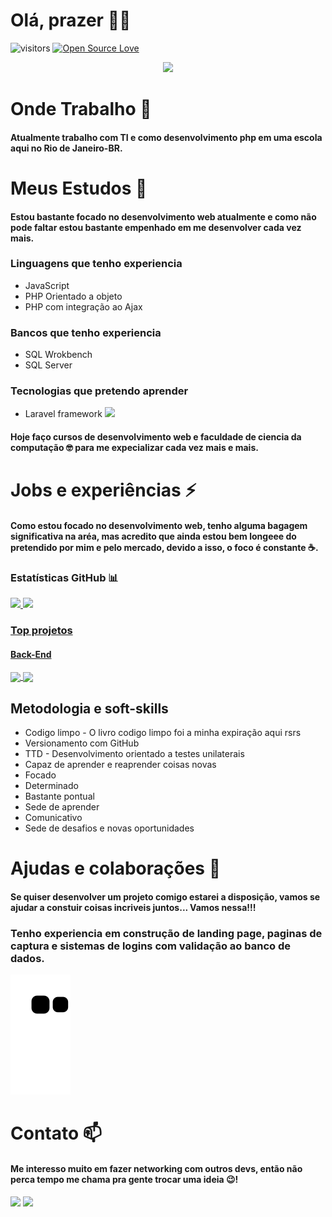 # Olá, prazer 🐱‍👤
![visitors](https://visitor-badge.laobi.icu/badge?page_id=0XxMxX0.0XxMxX0)
[![Open Source Love](https://badges.frapsoft.com/os/v1/open-source.svg?v=102)](https://github.com/ellerbrock/open-source-badge/)
<p align="center">
  <!-- Typing SVG by DenverCoder1 - https://github.com/DenverCoder1/readme-typing-svg -->
  <a href="https://github.com/DenverCoder1/readme-typing-svg">
    <img src="https://readme-typing-svg.demolab.com/?lines=Bem-vindo(a)%20ao%20meu%20GitHub%20👋;Full-Stack%20web%20developer ;Sempre%20aprendendo%20novas%20coisas%20🤓&font=Fira%20Code&center=true&width=440&height=45&color=FFFe&vCenter=true&pause=1000&size=22" /></a>
</p>


# Onde Trabalho 🔭
#### Atualmente trabalho com TI e como desenvolvimento php em uma escola aqui no Rio de Janeiro-BR.

# Meus Estudos 🌱
#### Estou bastante focado no desenvolvimento web atualmente e como não pode faltar estou bastante empenhado em me desenvolver cada vez mais.

### Linguagens que tenho experiencia
<ul>
<li>JavaScript
</li>
<li>PHP Orientado a objeto
</li>
<li>PHP com integração ao Ajax
</li>
</ul>

### Bancos que tenho experiencia
<ul>
<li>SQL Wrokbench
</li>
<li>SQL Server</li>
</ul>

### Tecnologias que pretendo aprender
<ul>
<li>Laravel framework <img width='20' src="https://cdn.jsdelivr.net/gh/devicons/devicon/icons/laravel/laravel-plain.svg" />
</li>
</ul>

#### Hoje faço cursos de desenvolvimento web e faculdade de ciencia da computação 🤓 para me expecializar cada vez mais e mais.

# Jobs e experiências ⚡
#### Como estou focado no desenvolvimento web, tenho alguma bagagem significativa na aréa, mas acredito que ainda estou bem longeee do pretendido por mim e pelo mercado, devido a isso, o foco é constante ☕.


### Estatísticas GitHub 📊
<div>
<a href="https://github.com/0XxMxX0">
<img height="150em" src="https://github-readme-stats-sigma-five.vercel.app/api/top-langs/?username=0XxMxX0&layout=compact&langs_count=7&theme=dracula"/>
<img height="150em"src="https://github-readme-stats-sigma-five.vercel.app/api?username=0XxMxX0&show_icons=true&theme=dracula&include_all_commits=true&count_private=true"/>
</div>
  
### Top projetos
 
#### Back-End
<a href="https://github.com/0XxMxX0/medtech-sistema-de-login">
  <img align="center" height='138em' src="https://github-readme-stats-sigma-five.vercel.app/api/pin/?username=0XxMxX0&repo=medtech-sistema-de-login&theme=dracula" />
</a>  
<a href="https://github.com/0XxMxX0/techstore---marketplace">
  <img align="center" height='138em' src="https://github-readme-stats-sigma-five.vercel.app/api/pin/?username=0XxMxX0&repo=techstore---marketplace&theme=dracula" />
</a>  
  
## Metodologia e soft-skills
<ul>
<li>Codigo limpo - O livro codigo limpo foi a minha expiração aqui rsrs</li>
<li>Versionamento com GitHub</li>
<li>TTD - Desenvolvimento orientado a testes unilaterais</li>
<li>Capaz de aprender e reaprender coisas novas</li>
<li>Focado</li>
<li>Determinado</li>
<li>Bastante pontual</li>
<li>Sede de aprender</li>
<li>Comunicativo</li>
<li>Sede de desafios e novas oportunidades</li>
</ul>


# Ajudas e colaborações 👯
#### Se quiser desenvolver um projeto comigo estarei a disposição, vamos se ajudar a constuir coisas incriveis juntos... Vamos nessa!!!
### Tenho experiencia em construção de landing page, paginas de captura e sistemas de logins com validação ao banco de dados.
  
![Snake animation](https://github.com/0XxMxX0/0XxMxX0/blob/output/github-contribution-grid-snake.svg)

# Contato 📫
#### Me interesso muito em fazer networking com outros devs, então não perca tempo me chama pra gente trocar uma ideia 😉!
<div>
<a href = "mailto:nunesrico2001@gmail.com"><img src="https://img.shields.io/badge/Gmail-D14836?style=for-the-badge&logo=gmail&logoColor=white" target="_blank"></a>
<a href="https://www.linkedin.com/in/matheus-nunes-desenvolvedor" target="_blank"><img src="https://img.shields.io/badge/-LinkedIn-%230077B5?style=for-the-badge&logo=linkedin&logoColor=white" target="_blank"></a>   
</div>


